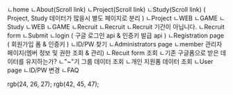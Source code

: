 ㄴhome
    ㄴAbout(Scroll link)
    ㄴProject(Scroll link)
    ㄴStudy(Scroll link)
    ( Project, Study 데이터가 많을시 별도 페이지로 분리 ) 
ㄴProject
    ㄴWEB
    ㄴGAME
ㄴStudy
    ㄴWEB
    ㄴGAME
ㄴRecruit
    ㄴRecruit
    ㄴRecruit 기간이 아닙니다.
    ㄴRecruit form
        ㄴSubmit
ㄴlogin ( 구글 로그인 api & 인증키 발급 api )
    ㄴRegistration page ( 회원가입 폼 & 인증키 )
    ㄴID/PW 찾기
ㄴAdministrators page
    ㄴmember 관리자 페이지(멤버 정보 및 권한 조회 & 관리)
    ㄴRecuit form 조회
        ㄴ기존 구글폼으로 받은 데이터를 유지하는가?
        ㄴ"~"기 그룹 데이터 조회
            ㄴ개인 지원폼 데이터 조회
ㄴUser page
    ㄴID/PW 변경
ㄴFAQ


rgb(24, 26, 27);
rgb(42, 45, 47);


